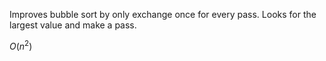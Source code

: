 Improves bubble sort by only exchange once for every pass. Looks for the largest value and make a pass.

$O(n^2)$
